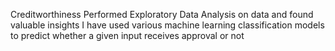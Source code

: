 Creditworthiness Performed Exploratory Data Analysis on data and found valuable insights
I have used various machine learning classification models to predict whether a given input receives approval or not
